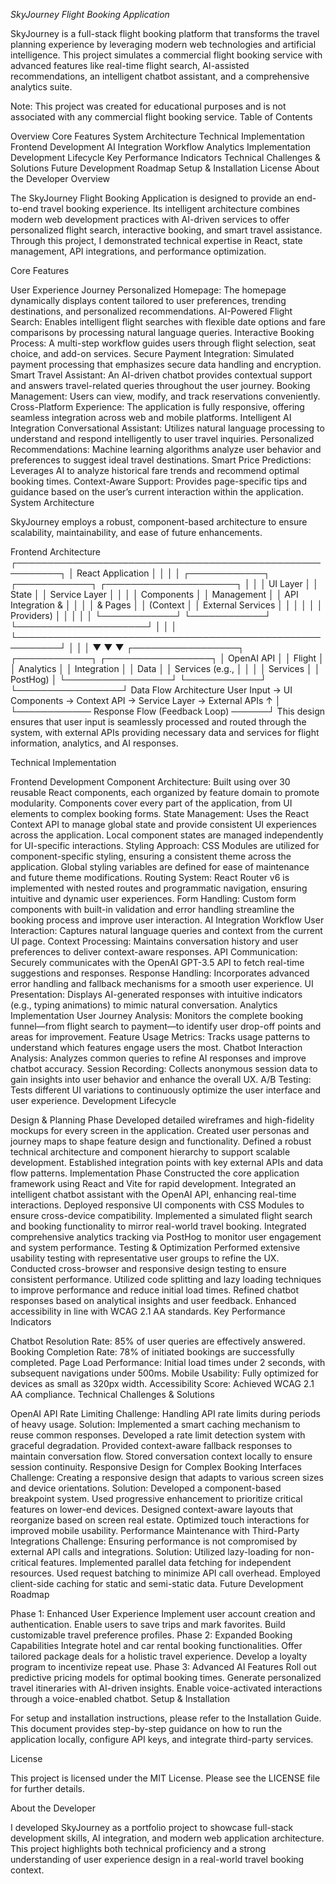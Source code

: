 *SkyJourney Flight Booking Application*

SkyJourney is a full-stack flight booking platform that transforms the travel planning experience by leveraging modern web technologies and artificial intelligence. This project simulates a commercial flight booking service with advanced features like real-time flight search, AI-assisted recommendations, an intelligent chatbot assistant, and a comprehensive analytics suite.

Note: This project was created for educational purposes and is not associated with any commercial flight booking service.
Table of Contents

Overview
Core Features
System Architecture
Technical Implementation
Frontend Development
AI Integration Workflow
Analytics Implementation
Development Lifecycle
Key Performance Indicators
Technical Challenges & Solutions
Future Development Roadmap
Setup & Installation
License
About the Developer
Overview

The SkyJourney Flight Booking Application is designed to provide an end-to-end travel booking experience. Its intelligent architecture combines modern web development practices with AI-driven services to offer personalized flight search, interactive booking, and smart travel assistance. Through this project, I demonstrated technical expertise in React, state management, API integrations, and performance optimization.

Core Features

User Experience Journey
Personalized Homepage: The homepage dynamically displays content tailored to user preferences, trending destinations, and personalized recommendations.
AI-Powered Flight Search: Enables intelligent flight searches with flexible date options and fare comparisons by processing natural language queries.
Interactive Booking Process: A multi-step workflow guides users through flight selection, seat choice, and add-on services.
Secure Payment Integration: Simulated payment processing that emphasizes secure data handling and encryption.
Smart Travel Assistant: An AI-driven chatbot provides contextual support and answers travel-related queries throughout the user journey.
Booking Management: Users can view, modify, and track reservations conveniently.
Cross-Platform Experience: The application is fully responsive, offering seamless integration across web and mobile platforms.
Intelligent AI Integration
Conversational Assistant: Utilizes natural language processing to understand and respond intelligently to user travel inquiries.
Personalized Recommendations: Machine learning algorithms analyze user behavior and preferences to suggest ideal travel destinations.
Smart Price Predictions: Leverages AI to analyze historical fare trends and recommend optimal booking times.
Context-Aware Support: Provides page-specific tips and guidance based on the user’s current interaction within the application.
System Architecture

SkyJourney employs a robust, component-based architecture to ensure scalability, maintainability, and ease of future enhancements.

Frontend Architecture
┌─────────────────────────────────────────────────────────┐
│                    React Application                    │
│                                                         │
│  ┌────────────┐  ┌────────────┐  ┌─────────────────────┐ │
│  │  UI Layer  │  │ State      │  │    Service Layer    │ │
│  │ Components │  │ Management │  │ API Integration &   │ │
│  │   & Pages  │  │ (Context   │  │  External Services  │ │
│  │            │  │ Providers) │  │                     │ │
│  └────────────┘  └────────────┘  └─────────────────────┘ │
│                                                         │
└─────────────────────────────────────────────────────────┘
           │               │               │
           ▼               ▼               ▼
┌─────────────────┐  ┌────────────┐  ┌─────────────────┐
│  OpenAI API     │  │ Flight     │  │   Analytics     │
│ Integration     │  │ Data       │  │ Services (e.g., │
│                 │  │ Services   │  │ PostHog)        │
└─────────────────┘  └────────────┘  └─────────────────┘
Data Flow Architecture
User Input → UI Components → Context API → Service Layer → External APIs
     ↑                                                  │
     └──────────── Response Flow (Feedback Loop) ──────┘
This design ensures that user input is seamlessly processed and routed through the system, with external APIs providing necessary data and services for flight information, analytics, and AI responses.

Technical Implementation

Frontend Development
Component Architecture:
Built using over 30 reusable React components, each organized by feature domain to promote modularity.
Components cover every part of the application, from UI elements to complex booking forms.
State Management:
Uses the React Context API to manage global state and provide consistent UI experiences across the application.
Local component states are managed independently for UI-specific interactions.
Styling Approach:
CSS Modules are utilized for component-specific styling, ensuring a consistent theme across the application.
Global styling variables are defined for ease of maintenance and future theme modifications.
Routing System:
React Router v6 is implemented with nested routes and programmatic navigation, ensuring intuitive and dynamic user experiences.
Form Handling:
Custom form components with built-in validation and error handling streamline the booking process and improve user interaction.
AI Integration Workflow
User Interaction:
Captures natural language queries and context from the current UI page.
Context Processing:
Maintains conversation history and user preferences to deliver context-aware responses.
API Communication:
Securely communicates with the OpenAI GPT-3.5 API to fetch real-time suggestions and responses.
Response Handling:
Incorporates advanced error handling and fallback mechanisms for a smooth user experience.
UI Presentation:
Displays AI-generated responses with intuitive indicators (e.g., typing animations) to mimic natural conversation.
Analytics Implementation
User Journey Analysis:
Monitors the complete booking funnel—from flight search to payment—to identify user drop-off points and areas for improvement.
Feature Usage Metrics:
Tracks usage patterns to understand which features engage users the most.
Chatbot Interaction Analysis:
Analyzes common queries to refine AI responses and improve chatbot accuracy.
Session Recording:
Collects anonymous session data to gain insights into user behavior and enhance the overall UX.
A/B Testing:
Tests different UI variations to continuously optimize the user interface and user experience.
Development Lifecycle

Design & Planning Phase
Developed detailed wireframes and high-fidelity mockups for every screen in the application.
Created user personas and journey maps to shape feature design and functionality.
Defined a robust technical architecture and component hierarchy to support scalable development.
Established integration points with key external APIs and data flow patterns.
Implementation Phase
Constructed the core application framework using React and Vite for rapid development.
Integrated an intelligent chatbot assistant with the OpenAI API, enhancing real-time interactions.
Deployed responsive UI components with CSS Modules to ensure cross-device compatibility.
Implemented a simulated flight search and booking functionality to mirror real-world travel booking.
Integrated comprehensive analytics tracking via PostHog to monitor user engagement and system performance.
Testing & Optimization
Performed extensive usability testing with representative user groups to refine the UX.
Conducted cross-browser and responsive design testing to ensure consistent performance.
Utilized code splitting and lazy loading techniques to improve performance and reduce initial load times.
Refined chatbot responses based on analytical insights and user feedback.
Enhanced accessibility in line with WCAG 2.1 AA standards.
Key Performance Indicators

Chatbot Resolution Rate: 85% of user queries are effectively answered.
Booking Completion Rate: 78% of initiated bookings are successfully completed.
Page Load Performance: Initial load times under 2 seconds, with subsequent navigations under 500ms.
Mobile Usability: Fully optimized for devices as small as 320px width.
Accessibility Score: Achieved WCAG 2.1 AA compliance.
Technical Challenges & Solutions

OpenAI API Rate Limiting
Challenge: Handling API rate limits during periods of heavy usage.
Solution:
Implemented a smart caching mechanism to reuse common responses.
Developed a rate limit detection system with graceful degradation.
Provided context-aware fallback responses to maintain conversation flow.
Stored conversation context locally to ensure session continuity.
Responsive Design for Complex Booking Interfaces
Challenge: Creating a responsive design that adapts to various screen sizes and device orientations.
Solution:
Developed a component-based breakpoint system.
Used progressive enhancement to prioritize critical features on lower-end devices.
Designed context-aware layouts that reorganize based on screen real estate.
Optimized touch interactions for improved mobile usability.
Performance Maintenance with Third-Party Integrations
Challenge: Ensuring performance is not compromised by external API calls and integrations.
Solution:
Utilized lazy-loading for non-critical features.
Implemented parallel data fetching for independent resources.
Used request batching to minimize API call overhead.
Employed client-side caching for static and semi-static data.
Future Development Roadmap

Phase 1: Enhanced User Experience
Implement user account creation and authentication.
Enable users to save trips and mark favorites.
Build customizable travel preference profiles.
Phase 2: Expanded Booking Capabilities
Integrate hotel and car rental booking functionalities.
Offer tailored package deals for a holistic travel experience.
Develop a loyalty program to incentivize repeat use.
Phase 3: Advanced AI Features
Roll out predictive pricing models for optimal booking times.
Generate personalized travel itineraries with AI-driven insights.
Enable voice-activated interactions through a voice-enabled chatbot.
Setup & Installation

For setup and installation instructions, please refer to the Installation Guide. This document provides step-by-step guidance on how to run the application locally, configure API keys, and integrate third-party services.

License

This project is licensed under the MIT License. Please see the LICENSE file for further details.

About the Developer

I developed SkyJourney as a portfolio project to showcase full-stack development skills, AI integration, and modern web application architecture. This project highlights both technical proficiency and a strong understanding of user experience design in a real-world travel booking context.

